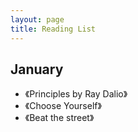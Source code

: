 ```yaml
---
layout: page
title: Reading List
---
```


## January

* 《Principles by Ray Dalio》
* 《Choose Yourself》
* 《Beat the street》




